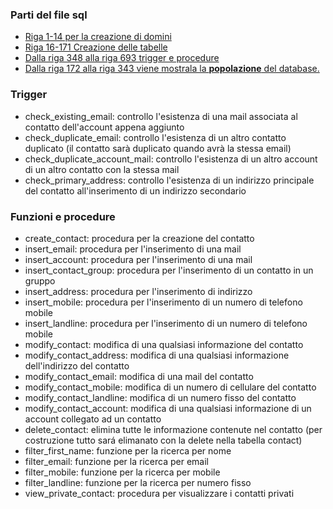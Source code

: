 ### Parti del file sql
- [Riga 1-14 per la creazione di domini]()
- [Riga 16-171 Creazione delle tabelle]()
- [Dalla riga 348 alla riga 693 trigger e procedure]()
- [Dalla riga 172 alla riga 343 viene mostrala la **popolazione** del database.]()


### Trigger
- check_existing_email: controllo l'esistenza di una mail associata al contatto dell'account appena aggiunto
- check_duplicate_email: controllo l'esistenza di un altro contatto duplicato (il contatto sarà duplicato quando avrà la stessa email)
- check_duplicate_account_mail: controllo l'esistenza di un altro account di un altro contatto con la stessa mail
- check_primary_address: controllo l'esistenza di un indirizzo principale del contatto all'inserimento di un indirizzo secondario

### Funzioni e procedure
- create_contact: procedura per la creazione del contatto
- insert_email: procedura per l'inserimento di una mail
- insert_account: procedura per l'inserimento di una mail
- insert_contact_group: procedura per l'inserimento di un contatto in un gruppo
- insert_address: procedura per l'inserimento di indirizzo
- insert_mobile: procedura per l'inserimento di un numero di telefono mobile
- insert_landline: procedura per l'inserimento di un numero di telefono mobile
- modify_contact: modifica di una qualsiasi informazione del contatto
- modify_contact_address: modifica di una qualsiasi informazione dell'indirizzo del contatto
- modify_contact_email: modifica di una mail del contatto
- modify_contact_mobile: modifica di un numero di cellulare del contatto
- modify_contact_landline: modifica di un numero fisso del contatto
- modify_contact_account: modifica di una qualsiasi informazione di un account collegato ad un contatto
- delete_contact: elimina tutte le informazione contenute nel contatto (per costruzione tutto sará elimanato con la delete nella tabella contact)
- filter_first_name: funzione per la ricerca per nome
- filter_email: funzione per la ricerca per email
- filter_mobile: funzione per la ricerca per mobile
- filter_landline: funzione per la ricerca per numero fisso
- view_private_contact: procedura per visualizzare i contatti privati
